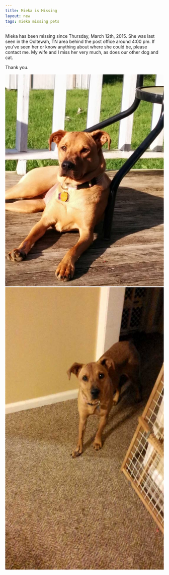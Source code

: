 ```yaml
---
title: Mieka is Missing
layout: new
tags: mieka missing pets
---
```


Mieka has been missing since Thursday, March 12th, 2015. 
She was last seen in the Ooltewah, TN area behind the post office around 4:00 pm.
If you've seen her or know anything about where she could be, please contact me. 
My wife and I miss her very much, as does our other dog and cat. 

Thank you.

<p  class="center">
<img class="50percent" src="/images/mieka1.jpg" />
<img class="50percent" src="/images/mieka2.jpg" />
</p>

